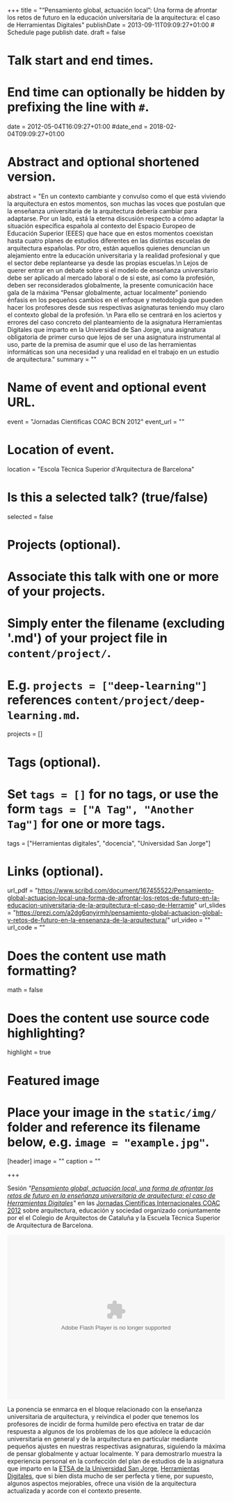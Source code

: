 +++
title = "“Pensamiento global, actuación local”: Una forma de afrontar los retos de futuro en la educación universitaria de la arquitectura: el caso de Herramientas Digitales"
publishDate = 2013-09-11T09:09:27+01:00  # Schedule page publish date.
draft = false

# Talk start and end times.
#   End time can optionally be hidden by prefixing the line with `#`.
date = 2012-05-04T16:09:27+01:00
#date_end = 2018-02-04T09:09:27+01:00

# Abstract and optional shortened version.
abstract = "En un contexto cambiante y convulso como el que está viviendo la arquitectura en estos momentos, son muchas las voces que postulan que la enseñanza universitaria de la arquitectura debería cambiar para adaptarse. Por un lado, está la eterna discusión respecto a cómo adaptar la situación específica española al contexto del Espacio Europeo de Educación Superior (EEES) que hace que en estos momentos coexistan hasta cuatro planes de estudios diferentes en las distintas escuelas de arquitectura españolas. Por otro, están aquellos quienes denuncian un alejamiento entre la educación universitaria y la realidad profesional y que el sector debe replantearse ya desde las propias escuelas.\n Lejos de querer entrar en un debate sobre si el modelo de enseñanza universitario debe ser aplicado al mercado laboral o de si este, así como la profesión, deben ser reconsiderados globalmente, la presente comunicación hace gala de la máxima “Pensar globalmente, actuar localmente” poniendo énfasis en los pequeños cambios en el enfoque y metodología que pueden hacer los profesores desde sus respectivas asignaturas teniendo muy claro el contexto global de la profesión. \n Para ello se centrará en los aciertos y errores del caso concreto del planteamiento de la asignatura Herramientas Digitales que imparto en la Universidad de San Jorge, una asignatura obligatoria de primer curso que lejos de ser una asignatura instrumental al uso, parte de la premisa de asumir que el uso de las herramientas informáticas son una necesidad y una realidad en el trabajo en un estudio de arquitectura."
summary = ""

# Name of event and optional event URL.
event = "Jornadas Cientificas COAC BCN 2012"
event_url = ""

# Location of event.
location = "Escola Tècnica Superior d'Arquitectura de Barcelona"

# Is this a selected talk? (true/false)
selected = false

# Projects (optional).
#   Associate this talk with one or more of your projects.
#   Simply enter the filename (excluding '.md') of your project file in `content/project/`.
#   E.g. `projects = ["deep-learning"]` references `content/project/deep-learning.md`.
projects = []

# Tags (optional).
#   Set `tags = []` for no tags, or use the form `tags = ["A Tag", "Another Tag"]` for one or more tags.
tags = ["Herramientas digitales", "docencia", "Universidad San Jorge"]

# Links (optional).
url_pdf = "https://www.scribd.com/document/167455522/Pensamiento-global-actuacion-local-una-forma-de-afrontar-los-retos-de-futuro-en-la-educacion-universitaria-de-la-arquitectura-el-caso-de-Herramie"
url_slides = "https://prezi.com/a2dg6qnyirmh/pensamiento-global-actuacion-global-y-retos-de-futuro-en-la-ensenanza-de-la-arquitectura/"
url_video = ""
url_code = ""

# Does the content use math formatting?
math = false

# Does the content use source code highlighting?
highlight = true

# Featured image
# Place your image in the `static/img/` folder and reference its filename below, e.g. `image = "example.jpg"`.
[header]
image = ""
caption = ""

+++
<p>Sesión <em>"<a class="ext" href="http://prezi.com/a2dg6qnyirmh/pensamiento-global-actuacion-global-y-retos-de-futuro-en-la-ensenanza-de-la-arquitectura/" target="_blank">Pensamiento global, actuación local, una forma de afrontar los retos de futuro en la enseñanza universitaria de arquitectura: el caso de Herramientas Digitales</a></em><em>"</em> en las <a class="ext" href="https://www.pa.upc.edu/Varis/altres/arqs/congresos/copy_of_International-Workshop-COAC-Barcelona-2012---Jornadas-Cientificas-COAC-Barcelona-2012" target="_blank">Jornadas Científicas Internacionales COAC 2012</a> sobre arquitectura, educación y sociedad organizado conjuntamente por el el Colegio de Arquitectos de Cataluña y la Escuela Técnica Superior de Arquitectura de Barcelona.</p>

<p><object classid="clsid:D27CDB6E-AE6D-11cf-96B8-444553540000" id="prezi_a2dg6qnyirmh" name="prezi_a2dg6qnyirmh" height="377" width="500"><param name="movie" value="http://prezi.com/bin/preziloader.swf"><param name="allowfullscreen" value="true"><param name="allowscriptaccess" value="always"><param name="bgcolor" value="#ffffff"><param name="flashvars" value="prezi_id=a2dg6qnyirmh&amp;lock_to_path=0&amp;color=ffffff&amp;autoplay=no&amp;autohide_ctrls=0"><embed allowfullscreen="true" allowscriptaccess="always" bgcolor="#ffffff" flashvars="prezi_id=a2dg6qnyirmh&amp;lock_to_path=0&amp;color=ffffff&amp;autoplay=no&amp;autohide_ctrls=0" id="preziEmbed_a2dg6qnyirmh" name="preziEmbed_a2dg6qnyirmh" src="http://prezi.com/bin/preziloader.swf" type="application/x-shockwave-flash" height="377" width="500"></object></p>
<p>La ponencia se enmarca en el bloque relacionado con la enseñanza universitaria de arquitectura, y reivindica el poder que tenemos los profesores de incidir de forma humilde pero efectiva en tratar de dar respuesta a algunos de los problemas de los que adolece la educación universitaria en general y de la arquitectura en particular mediante pequeños ajustes en nuestras respectivas asignaturas, siguiendo la máxima de pensar globalmente y actuar localmente. Y para demostrarlo muestra la experiencia personal en la confección del plan de estudios de la asignatura que imparto en la <a class="ext" href="http://etsa.usj.es/es/" target="_blank">ETSA de la Universidad San Jorge</a>, <a class="ext" href="http://etsa.usj.es/es/asignatura/herramientas-digitales" target="_blank">Herramientas Digitales</a>, que si bien dista mucho de ser perfecta y tiene, por supuesto, algunos aspectos mejorables, ofrece una visión de la arquitectura actualizada y acorde con el contexto presente.</p>
